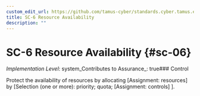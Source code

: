 ```yaml
---
custom_edit_url: https://github.com/tamus-cyber/standards.cyber.tamus.edu/tree/main/static/content/tamus.edu/TAMUS_profile.xml
title: SC-6 Resource Availability
description: ""
---
```


# SC-6 Resource Availability {#sc-06}

_Implementation Level_: system_Contributes to Assurance_: true### Control

Protect the availability of resources by allocating [Assignment: resources] by [Selection (one or more): priority; quota; 
                  [Assignment: controls]
               ].

